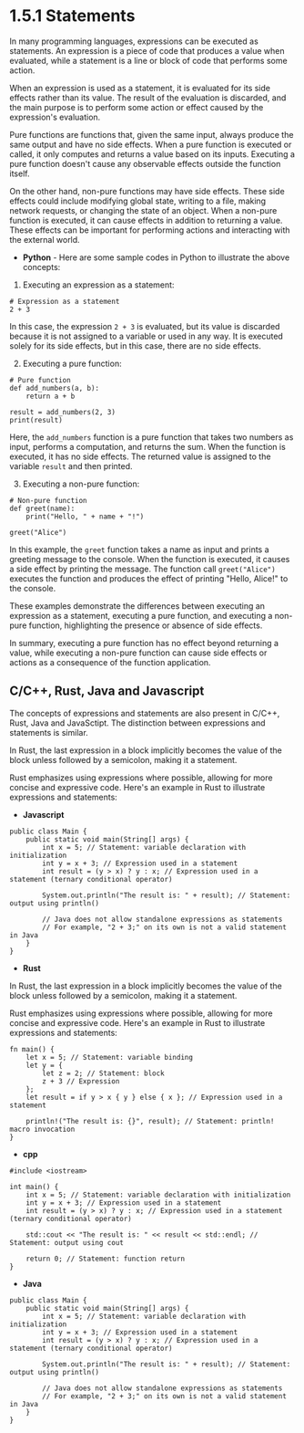# 1.5.1   Statements

In many programming languages, expressions can be executed as statements. An expression is a piece of code that produces a value when evaluated, while a statement is a line or block of code that performs some action.

When an expression is used as a statement, it is evaluated for its side effects rather than its value. The result of the evaluation is discarded, and the main purpose is to perform some action or effect caused by the expression's evaluation.

Pure functions are functions that, given the same input, always produce the same output and have no side effects. When a pure function is executed or called, it only computes and returns a value based on its inputs. Executing a pure function doesn't cause any observable effects outside the function itself.

On the other hand, non-pure functions may have side effects. These side effects could include modifying global state, writing to a file, making network requests, or changing the state of an object. When a non-pure function is executed, it can cause effects in addition to returning a value. These effects can be important for performing actions and interacting with the external world.

-   **Python** - Here are some sample codes in Python to illustrate the above concepts:

1. Executing an expression as a statement:

```
# Expression as a statement
2 + 3
```

In this case, the expression `2 + 3` is evaluated, but its value is discarded because it is not assigned to a variable or used in any way. It is executed solely for its side effects, but in this case, there are no side effects.

2. Executing a pure function:


```
# Pure function
def add_numbers(a, b):
    return a + b

result = add_numbers(2, 3)
print(result)
```

Here, the `add_numbers` function is a pure function that takes two numbers as input, performs a computation, and returns the sum. When the function is executed, it has no side effects. The returned value is assigned to the variable `result` and then printed.

3. Executing a non-pure function:


```
# Non-pure function
def greet(name):
    print("Hello, " + name + "!")

greet("Alice")
```

In this example, the `greet` function takes a name as input and prints a greeting message to the console. When the function is executed, it causes a side effect by printing the message. The function call `greet("Alice")` executes the function and produces the effect of printing "Hello, Alice!" to the console.

These examples demonstrate the differences between executing an expression as a statement, executing a pure function, and executing a non-pure function, highlighting the presence or absence of side effects.

In summary, executing a pure function has no effect beyond returning a value, while executing a non-pure function can cause side effects or actions as a consequence of the function application.


##  C/C++, Rust, Java and Javascript

The concepts of expressions and statements are also present in C/C++, Rust, Java and JavaSctipt. The distinction between expressions and statements is similar.

In Rust, the last expression in a block implicitly becomes the value of the block unless followed by a semicolon, making it a statement.

Rust emphasizes using expressions where possible, allowing for more concise and expressive code.
Here's an example in Rust to illustrate expressions and statements:

-   **Javascript**

```
public class Main {
    public static void main(String[] args) {
        int x = 5; // Statement: variable declaration with initialization
        int y = x + 3; // Expression used in a statement
        int result = (y > x) ? y : x; // Expression used in a statement (ternary conditional operator)

        System.out.println("The result is: " + result); // Statement: output using println()

        // Java does not allow standalone expressions as statements
        // For example, "2 + 3;" on its own is not a valid statement in Java
    }
}
```

-   **Rust** 

In Rust, the last expression in a block implicitly becomes the value of the block unless followed by a semicolon, making it a statement.

Rust emphasizes using expressions where possible, allowing for more concise and expressive code.
Here's an example in Rust to illustrate expressions and statements:

```
fn main() {
    let x = 5; // Statement: variable binding
    let y = {
        let z = 2; // Statement: block
        z + 3 // Expression
    };
    let result = if y > x { y } else { x }; // Expression used in a statement

    println!("The result is: {}", result); // Statement: println! macro invocation
}

```

-   **cpp**

```
#include <iostream>

int main() {
    int x = 5; // Statement: variable declaration with initialization
    int y = x + 3; // Expression used in a statement
    int result = (y > x) ? y : x; // Expression used in a statement (ternary conditional operator)

    std::cout << "The result is: " << result << std::endl; // Statement: output using cout

    return 0; // Statement: function return
}
```

-   **Java**

```
public class Main {
    public static void main(String[] args) {
        int x = 5; // Statement: variable declaration with initialization
        int y = x + 3; // Expression used in a statement
        int result = (y > x) ? y : x; // Expression used in a statement (ternary conditional operator)

        System.out.println("The result is: " + result); // Statement: output using println()

        // Java does not allow standalone expressions as statements
        // For example, "2 + 3;" on its own is not a valid statement in Java
    }
}
```